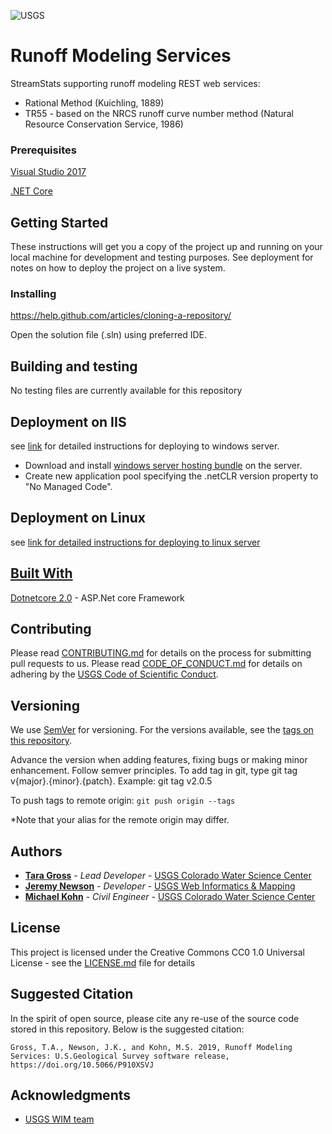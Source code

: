 ![USGS](https://github.com/tgross-usgs/RunoffModelingServices/blob/staging/USGS_ID_black200.png)


# Runoff Modeling Services

StreamStats supporting runoff modeling REST web services:

<ul>
    <li>Rational Method (Kuichling, 1889)</li>
    <li>TR55 - based on the NRCS runoff curve number method (Natural Resource Conservation Service, 1986)</li>
</ul>

### Prerequisites

<a href="https://www.visualstudio.com/">Visual Studio 2017</a>

<a href="https://www.microsoft.com/net/core#windowscmd">.NET Core</a>

## Getting Started

These instructions will get you a copy of the project up and running on your local machine for development and testing purposes. See deployment for notes on how to deploy the project on a live system.

### Installing

https://help.github.com/articles/cloning-a-repository/

Open the solution file (.sln) using preferred IDE.

## Building and testing

No testing files are currently available for this repository

## Deployment on IIS

see <a href="https://docs.microsoft.com/en-us/aspnet/core/publishing/iis?tabs=aspnetcore2x">link</a> for detailed instructions for deploying to windows server.

<ul>
  <li>Download and install <a href="https://www.microsoft.com/net/download/core#/runtime">windows server hosting bundle</a> on the server.</li>
  <li>Create new application pool specifying the .netCLR version property to "No Managed Code".</li>
</ul>

## Deployment on Linux

see <a href="https://docs.microsoft.com/en-us/aspnet/core/publishing/apache-proxy">link for detailed instructions for deploying to linux server

## Built With

<a href="https://github.com/dotnet/core">Dotnetcore 2.0</a> - ASP.Net core Framework

## Contributing

Please read [CONTRIBUTING.md](CONTRIBUTING.md) for details on the process for submitting pull requests to us. Please read [CODE_OF_CONDUCT.md](CODE_OF_CONDUCT.md) for details on adhering by the [USGS Code of Scientific Conduct](https://www2.usgs.gov/fsp/fsp_code_of_scientific_conduct.asp).

## Versioning

We use [SemVer](http://semver.org/) for versioning. For the versions available, see the [tags on this repository](../../tags). 

Advance the version when adding features, fixing bugs or making minor enhancement. Follow semver principles. To add tag in git, type git tag v{major}.{minor}.{patch}. Example: git tag v2.0.5

To push tags to remote origin: `git push origin --tags`

*Note that your alias for the remote origin may differ.

## Authors

* <a href="https://www.usgs.gov/staff-profiles/tara-a-gross"><b>Tara Gross</b></a> - *Lead Developer* -  [USGS Colorado Water Science Center](https://www.usgs.gov/centers/co-water)
* <a href="https://www.usgs.gov/staff-profiles/jeremy-k-newson"><b>Jeremy Newson</b></a> - *Developer* - [USGS Web Informatics & Mapping](https://www.usgs.gov/water-resources/wim/)
* <a href="https://www.usgs.gov/staff-profiles/michael-s-kohn"><b>Michael Kohn</b></a> - *Civil Engineer* - [USGS Colorado Water Science Center](https://www.usgs.gov/centers/co-water)

## License

This project is licensed under the Creative Commons CC0 1.0 Universal License - see the [LICENSE.md](LICENSE.md) file for details

## Suggested Citation
In the spirit of open source, please cite any re-use of the source code stored in this repository. Below is the suggested citation:

`Gross, T.A., Newson, J.K., and Kohn, M.S. 2019, Runoff Modeling Services: U.S.Geological Survey software release, https://doi.org/10.5066/P910XSVJ`


## Acknowledgments

* [USGS WIM team](https://wim.usgs.gov)
